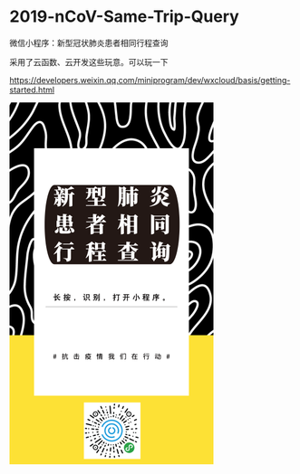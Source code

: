 # 2019-nCoV-Same-Trip-Query
微信小程序：新型冠状肺炎患者相同行程查询

采用了云函数、云开发这些玩意。可以玩一下

https://developers.weixin.qq.com/miniprogram/dev/wxcloud/basis/getting-started.html

![](./img/png.png)